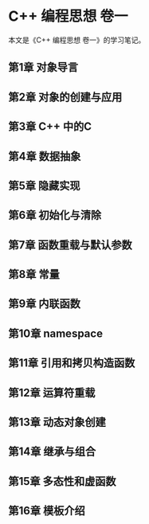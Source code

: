 # C++ 编程思想 卷一

本文是《C++ 编程思想 卷一》的学习笔记。

## 第1章 对象导言

## 第2章 对象的创建与应用

## 第3章 C++ 中的C

## 第4章 数据抽象

## 第5章 隐藏实现

## 第6章 初始化与清除

## 第7章 函数重载与默认参数

## 第8章 常量

## 第9章 内联函数

## 第10章 namespace

## 第11章 引用和拷贝构造函数

## 第12章 运算符重载

## 第13章 动态对象创建

## 第14章 继承与组合

## 第15章 多态性和虚函数

## 第16章 模板介绍